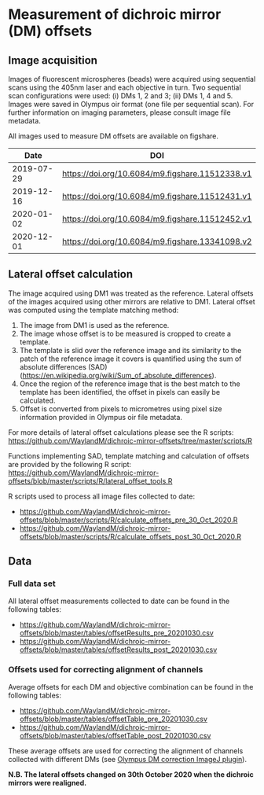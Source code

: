 # Measurement of dichroic mirror (DM) offsets

## Image acquisition

Images of fluorescent microspheres (beads) were acquired using sequential scans using the 405nm laser and each objective in turn. Two sequential scan configurations were used: (i) DMs 1, 2 and 3; (ii) DMs 1, 4 and 5. Images were saved in Olympus oir format (one file per sequential scan). For further information on imaging parameters, please consult image file metadata.

All images used to measure DM offsets are available on figshare.

| Date | DOI |
|---|---|
| 2019-07-29 | https://doi.org/10.6084/m9.figshare.11512338.v1 |
| 2019-12-16 | https://doi.org/10.6084/m9.figshare.11512431.v1 |
| 2020-01-02 | https://doi.org/10.6084/m9.figshare.11512452.v1 |
| 2020-12-01 | https://doi.org/10.6084/m9.figshare.13341098.v2 |


## Lateral offset calculation

The image acquired using DM1 was treated as the reference. Lateral offsets of the images acquired using other mirrors are relative to DM1. Lateral offset was computed using the template matching method:

1. The image from DM1 is used as the reference.
2. The image whose offset is to be measured is cropped to create a template.
3. The template is slid over the reference image and its similarity to the patch of the reference image it covers is quantified using the sum of absolute differences (SAD) (https://en.wikipedia.org/wiki/Sum_of_absolute_differences).
4. Once the region of the reference image that is the best match to the template has been identified, the offset in pixels can easily be calculated.
5. Offset is converted from pixels to micrometres using pixel size information provided in Olympus oir file metadata.

For more details of lateral offset calculations please see the R scripts:
https://github.com/WaylandM/dichroic-mirror-offsets/tree/master/scripts/R

Functions implementing SAD, template matching and calculation of offsets are provided by the following R script:
https://github.com/WaylandM/dichroic-mirror-offsets/blob/master/scripts/R/lateral_offset_tools.R

R scripts used to process all image files collected to date:
* https://github.com/WaylandM/dichroic-mirror-offsets/blob/master/scripts/R/calculate_offsets_pre_30_Oct_2020.R
* https://github.com/WaylandM/dichroic-mirror-offsets/blob/master/scripts/R/calculate_offsets_post_30_Oct_2020.R

## Data

### Full data set
All lateral offset measurements collected to date can be found in the following tables:
* https://github.com/WaylandM/dichroic-mirror-offsets/blob/master/tables/offsetResults_pre_20201030.csv
* https://github.com/WaylandM/dichroic-mirror-offsets/blob/master/tables/offsetResults_post_20201030.csv

### Offsets used for correcting alignment of channels
Average offsets for each DM and objective combination can be found in the following tables:
* https://github.com/WaylandM/dichroic-mirror-offsets/blob/master/tables/offsetTable_pre_20201030.csv
* https://github.com/WaylandM/dichroic-mirror-offsets/blob/master/tables/offsetTable_post_20201030.csv

These average offsets are used for correcting the alignment of channels collected with different DMs (see [Olympus DM correction ImageJ plugin](https://github.com/WaylandM/dichroic-mirror-offsets/blob/master/docs/Olympus_DM_correction_plugin.md)).

**N.B. The lateral offsets changed on 30th October 2020 when the dichroic mirrors were realigned.**

